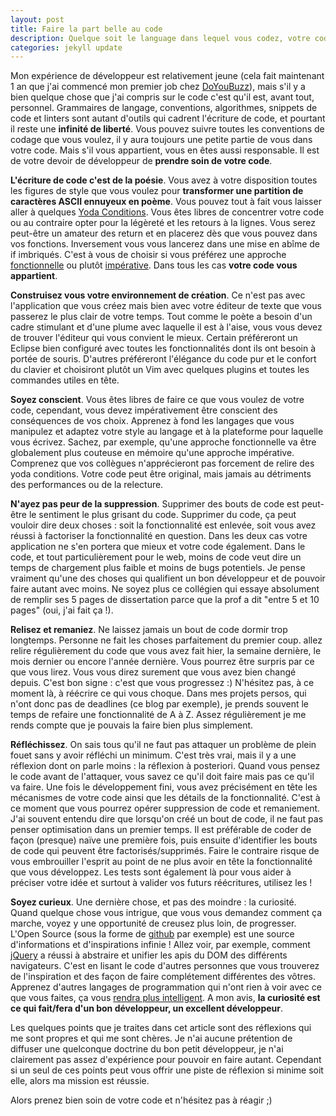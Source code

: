 ```yaml
---
layout: post
title: Faire la part belle au code
description: Quelque soit le language dans lequel vous codez, votre code est une part de vous ... faites lui donc la part belle.
categories: jekyll update
---
```

Mon expérience de développeur est relativement jeune (cela fait maintenant 1 an que j'ai commencé mon premier job chez [DoYouBuzz](http://doyoubuzz.com)), mais s'il y a bien quelque chose que j'ai compris sur le code c'est qu'il est, avant tout, personnel.
Grammaires de langage, conventions, algorithmes, snippets de code et linters sont autant d'outils qui cadrent l'écriture de code, et pourtant il reste une **infinité de liberté**.
Vous pouvez suivre toutes les conventions de codage que vous voulez, il y aura toujours une petite partie de vous dans votre code.
Mais s'il vous appartient, vous en êtes aussi responsable. Il est de votre devoir de développeur de **prendre soin de votre code**.

**L'écriture de code c'est de la poésie**. Vous avez à votre disposition toutes les figures de style que vous voulez pour **transformer une partition de caractères ASCII ennuyeux en poème**. Vous pouvez tout à fait vous laisser aller à quelques [Yoda Conditions](http://blog.marcomonteiro.net/post/35697947390/yoda-conditions). Vous êtes libres de concentrer votre code ou au contraire opter pour la légèreté et les retours à la lignes. Vous serez peut-être un amateur des return et en placerez dès que vous pouvez dans vos fonctions. Inversement vous vous lancerez dans une mise en abîme de if imbriqués. C'est à vous de choisir si vous préférez une approche [fonctionnelle](http://fr.wikipedia.org/wiki/Programmation_fonctionnelle) ou plutôt [impérative](http://fr.wikipedia.org/wiki/Programmation_imperative). Dans tous les cas **votre code vous appartient**.

**Construisez vous votre environnement de création**. Ce n'est pas avec l'application que vous créez mais bien avec votre éditeur de texte que vous passerez le plus clair de votre temps. Tout comme le poète a besoin d'un cadre stimulant et d'une plume avec laquelle il est à l'aise, vous vous devez de trouver l'éditeur qui vous convient le mieux. Certain préféreront un Eclipse bien configuré avec toutes les fonctionnalités dont ils ont besoin à portée de souris. D'autres préféreront l'élégance du code pur et le confort du clavier et choisiront plutôt un Vim avec quelques plugins et toutes les commandes utiles en tête.

**Soyez conscient**. Vous êtes libres de faire ce que vous voulez de votre code, cependant, vous devez impérativement être conscient des conséquences de vos choix. Apprenez à fond les langages que vous manipulez et adaptez votre style au langage et à la plateforme pour laquelle vous écrivez. Sachez, par exemple, qu'une approche fonctionnelle va être globalement plus couteuse en mémoire qu'une approche impérative. Comprenez que vos collègues n'apprécieront pas forcement de relire des yoda conditions. Votre code peut être original, mais jamais au détriments des performances ou de la relecture.

**N'ayez pas peur de la suppression**. Supprimer des bouts de code est peut-être le sentiment le plus grisant du code. Supprimer du code, ça peut vouloir dire deux choses : soit la fonctionnalité est enlevée, soit vous avez réussi à factoriser la fonctionnalité en question. Dans les deux cas votre application ne s'en portera que mieux et votre code également. Dans le code, et tout particulièrement pour le web, moins de code veut dire un temps de chargement plus faible et moins de bugs potentiels.
Je pense vraiment qu'une des choses qui qualifient un bon développeur et de pouvoir faire autant avec moins. Ne soyez plus ce collégien qui essaye absolument de remplir ses 5 pages de dissertation parce que la prof a dit "entre 5 et 10 pages" (oui, j'ai fait ça !).

**Relisez et remaniez**. Ne laissez jamais un bout de code dormir trop longtemps. Personne ne fait les choses parfaitement du premier coup. allez relire régulièrement du code que vous avez fait hier, la semaine dernière, le mois dernier ou encore l'année dernière. Vous pourrez être surpris par ce que vous lirez. Vous vous direz surement que vous avez bien changé depuis. C'est bon signe : c'est que vous progressez :)
N'hésitez pas, à ce moment là, à réécrire ce qui vous choque.
Dans mes projets persos, qui n'ont donc pas de deadlines (ce blog par exemple), je prends souvent le temps de refaire une fonctionnalité de A à Z. Assez régulièrement je me rends compte que je pouvais la faire bien plus simplement.

**Réfléchissez**. On sais tous qu'il ne faut pas attaquer un problème de plein fouet sans y avoir réfléchi un minimum. C'est très vrai, mais il y a une réflexion dont on parle moins : la réflexion à posteriori. Quand vous pensez le code avant de l'attaquer, vous savez ce qu'il doit faire mais pas ce qu'il va faire. Une fois le développement fini, vous avez précisément en tête les mécanismes de votre code ainsi que les détails de la fonctionnalité. C'est à ce moment que vous pourrez opérer suppression de code et remaniement.
J'ai souvent entendu dire que lorsqu'on créé un bout de code, il ne faut pas penser optimisation dans un premier temps. Il est préférable de coder de façon (presque) naïve une première fois, puis ensuite d'identifier les bouts de code qui peuvent être factorisés/supprimés. Faire le contraire risque de vous embrouiller l'esprit au point de ne plus avoir en tête la fonctionnalité que vous développez. Les tests sont également là pour vous aider à préciser votre idée et surtout à valider vos futurs réécritures, utilisez les !

**Soyez curieux**. Une dernière chose, et pas des moindre : la curiosité. Quand quelque chose vous intrigue, que vous vous demandez comment ça marche, voyez y une opportunité de creusez plus loin, de progresser. L'Open Source (sous la forme de [github](http://github.com/) par exemple) est une source d'informations et d'inspirations infinie ! Allez voir, par exemple, comment [jQuery](http://github.com/jquery/jquery) a réussi à abstraire et unifier les apis du DOM des différents navigateurs. C'est en lisant le code d'autres personnes que vous trouverez de l'inspiration et des façon de faire complétement différentes des vôtres. Apprenez d'autres langages de programmation qui n'ont rien à voir avec ce que vous faites, ça vous [rendra plus intelligent](http://wekeroad.com/2013/05/13/knowing-more-programming-languages-will-make-you-smarter). A mon avis, **la curiosité est ce qui fait/fera d'un bon développeur, un excellent développeur**.

Les quelques points que je traites dans cet article sont des réflexions qui me sont propres et qui me sont chères. Je n'ai aucune prétention de diffuser une quelconque doctrine du bon petit développeur, je n'ai clairement pas assez d'expérience pour pouvoir en faire autant. Cependant si un seul de ces points peut vous offrir une piste de réflexion si minime soit elle, alors ma mission est réussie.

Alors prenez bien soin de votre code et n'hésitez pas à réagir ;)
